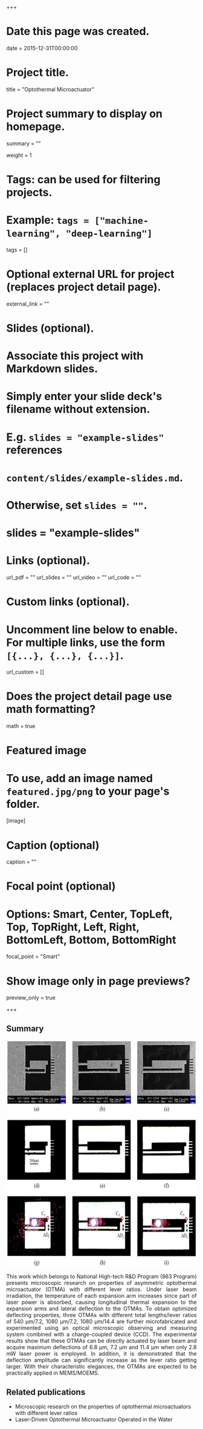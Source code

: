 +++
# Date this page was created.
date = 2015-12-31T00:00:00

# Project title.
title = "Optothermal Microactuator"
# Project summary to display on homepage.
summary = ""

 weight = 1

# Tags: can be used for filtering projects.
# Example: `tags = ["machine-learning", "deep-learning"]`
tags = []


# Optional external URL for project (replaces project detail page).
external_link = ""

# Slides (optional).
#   Associate this project with Markdown slides.
#   Simply enter your slide deck's filename without extension.
#   E.g. `slides = "example-slides"` references 
#   `content/slides/example-slides.md`.
#   Otherwise, set `slides = ""`.
# slides = "example-slides"

# Links (optional).
url_pdf = ""
url_slides = ""
url_video = ""
url_code = ""

# Custom links (optional).
#   Uncomment line below to enable. For multiple links, use the form `[{...}, {...}, {...}]`.
url_custom = []

# Does the project detail page use math formatting?
math = true

# Featured image
# To use, add an image named `featured.jpg/png` to your page's folder. 
[image]
  # Caption (optional)
  caption = ""

  # Focal point (optional)
  # Options: Smart, Center, TopLeft, Top, TopRight, Left, Right, BottomLeft, Bottom, BottomRight
  focal_point = "Smart"
  
  # Show image only in page previews?
  preview_only = true

+++
## Summary
<img src="Fig_1.png" alt="" width="600px" height="600px"/>
<p style="text-align: justify;">
  This work which belongs to National High-tech R&D Program (863 Program) presents microscopic research on properties of asymmetric optothermal microactuator (OTMA) with different lever ratios. Under laser beam irradiation, the temperature of each expansion arm increases since part of laser power is absorbed, causing longitudinal thermal expansion to the expansion arms and lateral deflection to the OTMAs. To obtain optimized deflecting properties, three OTMAs with different total lengths/lever ratios of 540 µm/7.2, 1080 µm/7.2, 1080 µm/14.4 are further microfabricated and experimented using an optical microscopic observing and measuring system combined with a charge-coupled device (CCD). The experimental results show that these OTMAs can be directly actuated by laser beam and acquire maximum deflections of 6.8 µm, 7.2 µm and 11.4 µm when only 2.8 mW laser power is employed. In addition, it is demonstrated that the deflection amplitude can significantly increase as the lever ratio getting larger. With their characteristic elegances, the OTMAs are expected to be practically applied in MEMS/MOEMS.</p>

## Related publications
* Microscopic research on the properties of optothermal microactuators with different lever ratios
* Laser-Driven Optothermal Microactuator Operated in the Water
